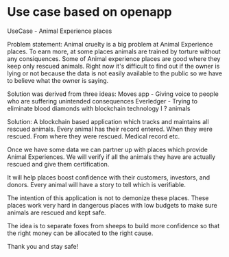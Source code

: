 # Use case based on openapp


UseCase - Animal Experience places 

Problem statement:
Animal cruelty is a big problem at Animal Experience places. To earn more, at some places animals are trained by torture without any consiquences. Some of Animal experience places are good where they keep only rescued animals. Right now it's difficult to find out if the owner is lying or not because the data is not easily available to the public so we have to believe what the owner is saying.  

Solution was derived from three ideas:
Moves app - Giving voice to people who are suffering unintended consequences
Everledger - Trying to eliminate blood diamonds with blockchain technology
I ? animals

Solution: A blockchain based application which tracks and maintains all rescued animals. Every animal has their record entered. When they were rescued. From where they were rescued. Medical record etc. 

Once we have some data we can partner up with places which provide Animal Experiences. We will verify if all the animals they have are actually rescued and give them certification.

It will help places boost confidence with their customers, investors, and donors. 
Every animal will have a story to tell which is verifiable.

The intention of this application is not to demonize these places. These places work very hard in dangerous places with low budgets to make sure animals are rescued and kept safe. 

The idea is to separate foxes from sheeps to build more confidence so that the right money can be allocated to the right cause.

Thank you and stay safe!
